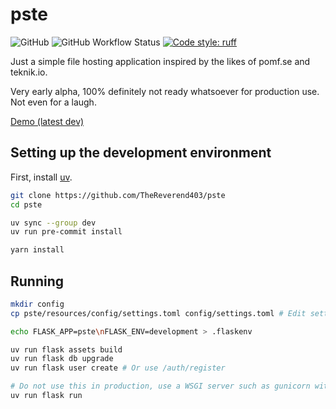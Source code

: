 # pste

![GitHub](https://img.shields.io/github/license/TheReverend403/pste?style=flat-square)
![GitHub Workflow Status](https://img.shields.io/github/actions/workflow/status/TheReverend403/pste/build-docker-image.yml?branch=main&style=flat-square)
[![Code style: ruff](https://img.shields.io/badge/code%20style-ruff-000000.svg?style=flat-square)](https://github.com/astral-sh/ruff)

Just a simple file hosting application inspired by the likes of pomf.se and teknik.io.

Very early alpha, 100% definitely not ready whatsoever for production use. Not even for a laugh.

[Demo (latest dev)](https://dev.pste.pw)

## Setting up the development environment

First, install [uv](https://docs.astral.sh/uv/getting-started/installation/).

```sh
git clone https://github.com/TheReverend403/pste
cd pste

uv sync --group dev
uv run pre-commit install

yarn install
```

## Running

```sh
mkdir config
cp pste/resources/config/settings.toml config/settings.toml # Edit settings.toml

echo FLASK_APP=pste\nFLASK_ENV=development > .flaskenv

uv run flask assets build
uv run flask db upgrade
uv run flask user create # Or use /auth/register

# Do not use this in production, use a WSGI server such as gunicorn with pste:create_app() as your entrypoint.
uv run flask run
```
